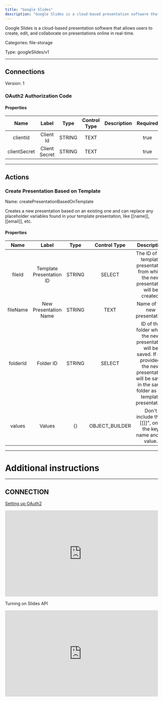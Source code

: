 ```yaml
---
title: "Google Slides"
description: "Google Slides is a cloud-based presentation software that allows users to create, edit, and collaborate on presentations online in real-time."
---
```


Google Slides is a cloud-based presentation software that allows users to create, edit, and collaborate on presentations online in real-time.


Categories: file-storage


Type: googleSlides/v1

<hr />



## Connections

Version: 1


### OAuth2 Authorization Code

#### Properties

|      Name       |      Label     |     Type     |     Control Type     |     Description     |     Required        |
|:--------------:|:--------------:|:------------:|:--------------------:|:-------------------:|:-------------------:|
| clientId | Client Id | STRING | TEXT  |  | true  |
| clientSecret | Client Secret | STRING | TEXT  |  | true  |





<hr />



## Actions


### Create Presentation Based on Template
Name: createPresentationBasedOnTemplate

Creates a new presentation based on an existing one and can replace any placeholder variables found in your template presentation, like [[name]], [[email]], etc.

#### Properties

|      Name       |      Label     |     Type     |     Control Type     |     Description     |     Required        |
|:--------------:|:--------------:|:------------:|:--------------------:|:-------------------:|:-------------------:|
| fileId | Template Presentation ID | STRING | SELECT  |  The ID of the template presentation from which the new presentation will be created.  |  true  |
| fileName | New Presentation Name | STRING | TEXT  |  Name of the new presentation.  |  true  |
| folderId | Folder ID | STRING | SELECT  |  ID of the folder where the new presentation will be saved. If not provided, the new presentation will be saved in the same folder as the template presentation.  |  false  |
| values | Values | {} | OBJECT_BUILDER  |  Don't include the "[[]]", only the key name and its value.  |  true  |






<hr />

# Additional instructions
<hr />

## CONNECTION

[Setting up OAuth2](https://support.google.com/googleapi/answer/6158849?hl=en)

<div style="position:relative;height:0;width:100%;overflow:hidden;z-index:99999;box-sizing:border-box;padding-bottom:calc(50.05219207% + 32px)"><iframe src="https://www.guidejar.com/embed/fec74020-26bb-43dd-814c-f8b907f6f45b?type=1&controls=on" width="100%" height="100%" style="height:100%;position:absolute;inset:0" allowfullscreen frameborder="0"></iframe></div>

Turning on Slides API
<div style="position:relative;height:0;width:100%;overflow:hidden;z-index:99999;box-sizing:border-box;padding-bottom:calc(50.05219207% + 32px)"><iframe src="https://www.guidejar.com/embed/oO5B0kqdh0w4eOIIEz21?type=1&controls=on" width="100%" height="100%" style="height:100%;position:absolute;inset:0" allowfullscreen frameborder="0"></iframe></div>

